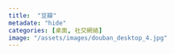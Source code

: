 ```yaml
---
title:  "豆瓣"
metadate: "hide"
categories: [桌面, 社交網絡]
image: "/assets/images/douban_desktop_4.jpg"
---
```

